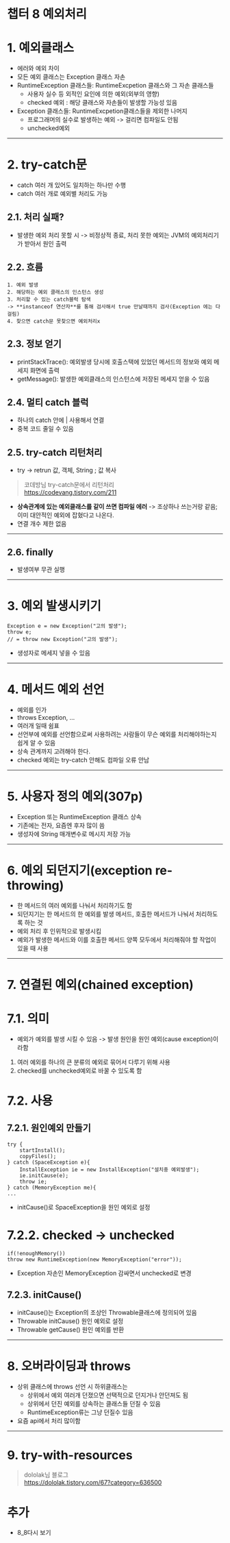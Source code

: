 챕터 8 예외처리
=====
# 1. 예외클래스
- 에러와 예외 차이
- 모든 예외 클래스는 Exception 클래스 자손
- RuntimeException 클래스들: RuntimeExcpetion 클래스와 그 자손 클래스들
    - 사용자 실수 등 외적인 요인에 의한 예외(외부의 영향)
    - checked 예외 : 해당 클래스와 자손들이 발생할 가능성 있음
- Exception 클래스들: RuntimeExcpetion클래스들을 제외한 나머지
    - 프로그래머의 실수로 발생하는 예외 -> 걸리면 컴파일도 안됨
    - unchecked예외
***

# 2. try-catch문
- catch 여러 개 있어도 일치하는 하나만 수행
- catch 여러 개로 예외별 처리도 가능
## 2.1. 처리 실패?
- 발생한 예외 처리 못할 시 -> 비정상적 종료, 처리 못한 예외는 JVM의 예외처리기가 받아서 원인 출력
## 2.2. 흐름
    1. 예외 발생
    2. 해당하는 예외 클래스의 인스턴스 생성
    3. 처리할 수 있는 catch블럭 탐색
    -> **instanceof 연산자**를 통해 검사해서 true 만날때까지 검사(Exception 에는 다 걸림)
    4. 찾으면 catch문 못찾으면 예외처리x
## 2.3. 정보 얻기
- printStackTrace(): 예외발생 당시에 호출스택에 있었던 메서드의 정보와 예외 메세지 화면에 출력
- getMessage(): 발생한 예외클래스의 인스턴스에 저장된 메세지 얻을 수 있음
## 2.4. 멀티 catch 블럭
- 하나의 catch 안에 | 사용해서 연결
- 중복 코드 줄일 수 있음
## 2.5. try-catch 리턴처리
- try -> retrun 값, 객체, String ; 값 복사
>코데방님 try-catch문에서 리턴처리  
https://codevang.tistory.com/211
- **상속관계에 있는 예외클래스를 같이 쓰면 컴파일 에러** -> 조상하나 쓰는거랑 같음; 이미 대안적인 예외에 잡혔다고 나온다.
- 연결 개수 제한 없음
***
## 2.6. finally
- 발생여부 무관 실행
***

# 3. 예외 발생시키기
```
Exception e = new Exception("고의 발생");
throw e;
// = throw new Exception("고의 발생");
```
- 생성자로 메세지 넣을 수 있음
***

# 4. 메서드 예외 선언
- 예외를 인가
- throws Exception, ...
- 여러개 일때 쉼표
- 선언부에 예외를 선언함으로써 사용하려는 사람들이 무슨 예외를 처리해야하는지 쉽게 알 수 있음
- 상속 관계까지 고려해야 한다.
- checked 예외는 try-catch 안해도 컴파일 오류 안남
***
# 5. 사용자 정의 예외(307p)
- Exception 또는 RuntimeException 클래스 상속
- 기존에는 전자, 요즘엔 후자 많이 씀
- 생성자에 String 매개변수로 메시지 저장 가능
***

# 6. 예외 되던지기(exception re-throwing)
- 한 메서드의 여러 예외를 나눠서 처리하기도 함
- 되던지기는 한 메서드의 한 예외를 발생 메서드, 호출한 메서드가 나눠서 처리하도록 하는 것
- 예외 처리 후 인위적으로 발생시킴
- 예외가 발생한 메서드와 이를 호출한 메서드 양쪽 모두에서 처리해줘야 할 작업이 있을 때 사용
***
# 7. 연결된 예외(chained exception)
# 7.1. 의미
- 예외가 예외를 발생 시킬 수 있음 -> 발생 원인을 원인 예외(cause exception)이라함
1. 여러 예외를 하나의 큰 분류의 예외로 묶어서 다루기 위해 사용
2. checked를 unchecked예외로 바꿀 수 있도록 함  
# 7.2. 사용
## 7.2.1. 원인예외 만들기
```
try {
    startInstall();
    copyFiles();
} catch (SpaceException e){
    InstallException ie = new InstallException("설치중 예외발생");
    ie.initCause(e);
    throw ie;
} catch (MemoryException me){
...
```
- initCause()로 SpaceException을 원인 예외로 설정
# 7.2.2. checked -> unchecked
```
if(!enoughMemory())
throw new RuntimeException(new MemoryException("error"));
```
- Exception 자손인 MemoryException 감싸면서 unchecked로 변경
## 7.2.3. initCause()
- initCause()는 Exception의 조상인 Throwable클래스에 정의되어 있음
- Throwable initCause() 원인 예외로 설정
- Throwable getCause() 원인 예외를 반환
***

# 8. 오버라이딩과 throws
- 상위 클래스에 throws 선언 시 하위클래스는
    - 상위에서 예외 여러개 던졌으면 선택적으로 던지거나 안던져도 됨
    - 상위에서 던진 예외를 상속하는 클래스들 던질 수 있음
    - RuntimeException류는 그냥 던질수 있음
- 요즘 api에서 처리 많이함
***
# 9. try-with-resources
>dololak님 블로그  
https://dololak.tistory.com/67?category=636500

추가
====
- 8_8다시 보기